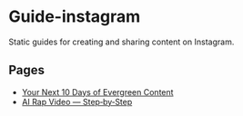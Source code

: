 # Guide-instagram

Static guides for creating and sharing content on Instagram.

## Pages

- [Your Next 10 Days of Evergreen Content](index.html)
- [AI Rap Video — Step‑by‑Step](guide2/index.html)
